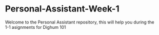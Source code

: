 # Personal-Assistant-Week-1
Welcome to the Personal Assistant repository, this will help you during the 1-1 asignments for Dighum 101
